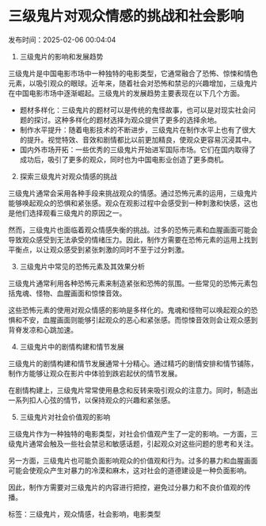# 三级鬼片对观众情感的挑战和社会影响

发布时间：2025-02-06 00:04:04

1. 三级鬼片的影响和发展趋势

三级鬼片是中国电影市场中一种独特的电影类型，它通常融合了恐怖、惊悚和情色元素，以吸引观众的眼球。近年来，随着社会对恐怖和禁忌的兴趣增加，三级鬼片在中国电影市场中逐渐崛起。三级鬼片的发展趋势主要表现在以下几个方面。

- 题材多样化：三级鬼片的题材可以是传统的鬼怪故事，也可以是对现实社会问题的探讨。这种多样化的题材选择为观众提供了更多的选择余地。
- 制作水平提升：随着电影技术的不断进步，三级鬼片在制作水平上也有了很大的提升。视觉特效、音效和剧情都比以前更加精良，使观众更容易沉浸其中。
- 国内外市场开拓：一些优秀的三级鬼片开始进军国际市场。它们在国内取得了成功后，吸引了更多的观众，同时也为中国电影业创造了更多商机。

2. 探索三级鬼片对观众情感的挑战

三级鬼片通常会采用各种手段来挑战观众的情感。通过恐怖元素的运用，三级鬼片能够唤起观众的恐惧和紧张感。观众在观影过程中会感受到一种刺激和快感，这也是他们选择观看三级鬼片的原因之一。

然而，三级鬼片也面临着观众情感失衡的挑战。过多的恐怖元素和血腥画面可能会导致观众感受到无法承受的情绪压力。因此，制作方需要在恐怖元素的运用上找到平衡点，以让观众感受到紧张刺激的同时不至于过分刺激。

3. 三级鬼片中常见的恐怖元素及其效果分析

三级鬼片通常利用各种恐怖元素来制造紧张和恐怖的氛围。一些常见的恐怖元素包括鬼魂、怪物、血腥画面和惊悚音效。

这些恐怖元素的使用对观众情感的影响是多样化的。鬼魂和怪物可以唤起观众的恐惧和不安，血腥画面则能够引起观众的恶心和紧张感。而惊悚音效则会让观众感到背脊发凉和心跳加速。

4. 三级鬼片中的剧情构建和情节发展

三级鬼片的剧情构建和情节发展通常十分精心。通过精巧的剧情安排和情节铺陈，制作方能够让观众在影片中体验到跌宕起伏的情节发展。

在剧情构建上，三级鬼片常常使用悬念和反转来吸引观众的注意力。同时，制造出一系列扣人心弦的情节，以保持观众的兴趣和紧张感。

5. 三级鬼片对社会价值观的影响

三级鬼片作为一种独特的电影类型，对社会价值观产生了一定的影响。一方面，三级鬼片通常会触及一些社会禁忌和敏感话题，引起观众对这些问题的思考和关注。

另一方面，三级鬼片也可能负面影响观众的价值观和行为。过多的暴力和血腥画面可能会使观众产生对暴力的冷漠和麻木，这对社会的道德建设是一种负面影响。

因此，制作方需要对三级鬼片的内容进行把控，避免过分暴力和不良价值观的传播。

标签：三级鬼片，观众情感，社会影响，电影类型